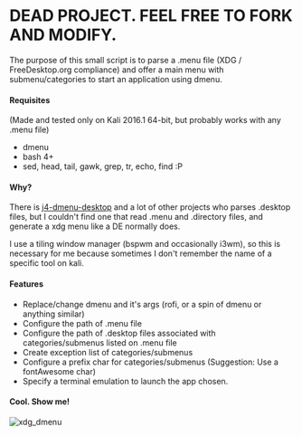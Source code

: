 # DEAD PROJECT. FEEL FREE TO FORK AND MODIFY.

The purpose of this small script is to parse a .menu file (XDG / FreeDesktop.org compliance) and offer a main menu with submenu/categories to start an application using dmenu.

#### Requisites
(Made and tested only on Kali 2016.1 64-bit, but probably works with any .menu file)
- dmenu 
- bash 4+
- sed, head, tail, gawk, grep, tr, echo, find :P

#### Why?
There is [j4-dmenu-desktop](https://github.com/enkore/j4-dmenu-desktop) and a lot of other projects who parses .desktop files, but I couldn't find one that read .menu and .directory files, and generate a xdg menu like a DE normally does.

I use a tiling window manager (bspwm and occasionally i3wm), so this is necessary for me because sometimes I don't remember the name of a specific tool on kali.

#### Features
- Replace/change dmenu and it's args (rofi, or a spin of dmenu or anything similar)
- Configure the path of .menu file
- Configure the path of .desktop files associated with categories/submenus listed on .menu file
- Create exception list of categories/submenus
- Configure a prefix char for categories/submenus (Suggestion: Use a fontAwesome char)
- Specify a terminal emulation to launch the app chosen.

#### Cool. Show me!
![xdg_dmenu](https://cloud.githubusercontent.com/assets/5271831/15438581/3534fee8-1ea3-11e6-97b5-7e9264bc95d4.gif)
